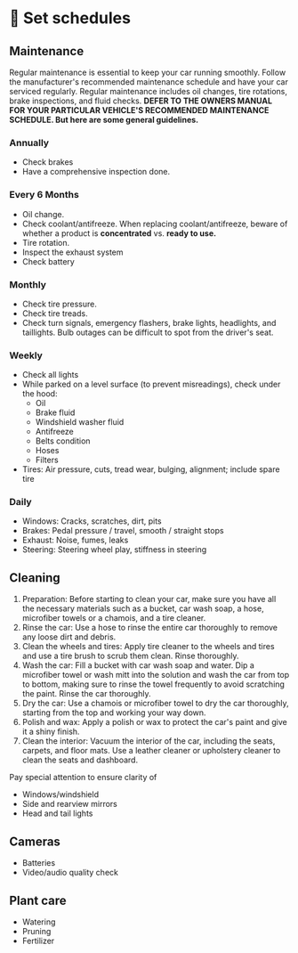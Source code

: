 # 📆 Set schedules
## Maintenance
Regular maintenance is essential to keep your car running smoothly. Follow the manufacturer's 
recommended maintenance schedule and have your car serviced regularly. Regular maintenance 
includes oil changes, tire rotations, brake inspections, and fluid checks.
**DEFER TO THE OWNERS MANUAL FOR YOUR PARTICULAR VEHICLE'S RECOMMENDED MAINTENANCE SCHEDULE. But here are some general guidelines.**
### Annually
* Check brakes
* Have a comprehensive inspection done.
### Every 6 Months
* Oil change.
* Check coolant/antifreeze. When replacing coolant/antifreeze, beware of whether a product is **concentrated** vs. **ready to use.**
* Tire rotation.
* Inspect the exhaust system
* Check battery
### Monthly
* Check tire pressure.
* Check tire treads. 
* Check turn signals, emergency flashers, brake lights, headlights, and taillights. Bulb outages can be difficult to spot from the driver's seat.
### Weekly
* Check all lights
* While parked on a level surface (to prevent misreadings), check under the hood:
  * Oil
  * Brake fluid
  * Windshield washer fluid
  * Antifreeze
  * Belts condition
  * Hoses
  * Filters
* Tires: Air pressure, cuts, tread wear, bulging, alignment; include spare tire
### Daily
* Windows: Cracks, scratches, dirt, pits
* Brakes: Pedal pressure / travel, smooth / straight stops
* Exhaust: Noise, fumes, leaks
* Steering: Steering wheel play, stiffness in steering

## Cleaning

1. Preparation: Before starting to clean your car, make sure you have all the necessary materials such as a bucket, car wash soap, a hose, microfiber towels or a chamois, and a tire cleaner.
2. Rinse the car: Use a hose to rinse the entire car thoroughly to remove any loose dirt and debris.
3. Clean the wheels and tires: Apply tire cleaner to the wheels and tires and use a tire brush to scrub them clean. Rinse thoroughly.
4. Wash the car: Fill a bucket with car wash soap and water. Dip a microfiber towel or wash mitt into the solution and wash the car from top to bottom, making sure to rinse the towel frequently to avoid scratching the paint. Rinse the car thoroughly.
5. Dry the car: Use a chamois or microfiber towel to dry the car thoroughly, starting from the top and working your way down.
6. Polish and wax: Apply a polish or wax to protect the car's paint and give it a shiny finish.
7. Clean the interior: Vacuum the interior of the car, including the seats, carpets, and floor mats. Use a leather cleaner or upholstery cleaner to clean the seats and dashboard.



Pay special attention to ensure clarity of
* Windows/windshield
* Side and rearview mirrors
* Head and tail lights



## Cameras 
* Batteries
* Video/audio quality check

## Plant care
* Watering
* Pruning
* Fertilizer
